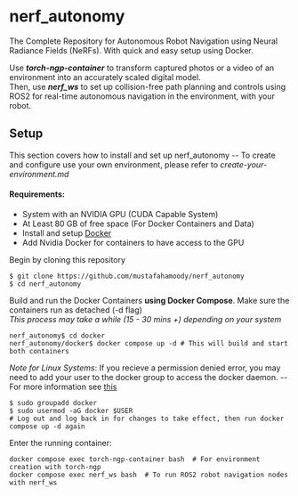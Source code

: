 # nerf_autonomy
The Complete Repository for Autonomous Robot Navigation using Neural Radiance Fields (NeRFs). With quick and easy setup using Docker. 

Use ***torch-ngp-container*** to transform captured photos or a video of an environment into an accurately scaled digital model. \
Then, use ***nerf_ws*** to set up collision-free path planning and controls using ROS2 for real-time autonomous navigation in the environment, with your robot.

## Setup
This section covers how to install and set up nerf_autonomy -- To create and configure use your own environment, please refer to *create-your-environment.md*

#### Requirements:
- System with an NVIDIA GPU (CUDA Capable System)
- At Least 80 GB of free space (For Docker Containers and Data)
- Install and setup [Docker](https://www.docker.com/) 
- Add Nvidia Docker for containers to have access to the GPU


Begin by cloning this repository
```
$ git clone https://github.com/mustafahamoody/nerf_autonomy
$ cd nerf_autonomy
```

Build and run the Docker Containers **using Docker Compose**. Make sure the containers run as detached (-d flag) \
*This process may take a while (15 - 30 mins +) depending on your system* 
```
nerf_autonomy$ cd docker
nerf_autonomy/docker$ docker compose up -d # This will build and start both containers
```

*Note for Linux Systems*: If you recieve a permission denied error, you may need to add your user to the docker group to access the docker daemon. 
-- For more information see [this](https://docs.docker.com/engine/install/linux-postinstall/)
```
$ sudo groupadd docker
$ sudo usermod -aG docker $USER
# Log out and log back in for changes to take effect, then run docker compose up -d again
```

Enter the running container:
```
docker compose exec torch-ngp-container bash  # For environment creation with torch-ngp
docker compose exec nerf_ws bash  # To run ROS2 robot navigation nodes with nerf_ws
```

